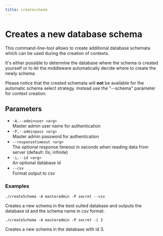 ```yaml
---
title: createschema
---
```


# Creates a new database schema

This command-line-tool allows to create additional database schemata which can be used during the creation of contexts.

It's either possible to determine the database where the schema is created yourself or to let the middleware automatically decide where to create the newly schema.

Please notice that the created schemata will **not** be available for the automatic schema select strategy. Instead use the "--schema" parameter for context creation. 

## Parameters

 - ``-A,--adminuser <arg>``<br>
 Master admin user name for authentication
 - ``-P,--adminpass <arg>``<br>
 Master admin password for authentication
 - ``--responsetimeout <arg>``<br>
 The optional response timeout in seconds when reading data from server (default: 0s; infinite)
 - ``-i,--id <arg>``<br>
 An optional database id
 - ``--csv``<br>
 Format output to csv

### Examples

```
./createSchema -A masteradmin -P secret --csv
```
Creates a new schema in the best suited database and outputs the database id and the schema name in csv format.

```
./createSchema -A masteradmin -P secret -i 3
```
Creates a new schema in the database with id 3.  
